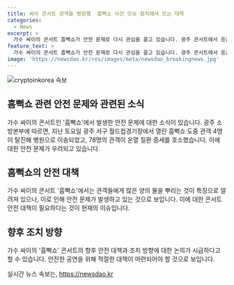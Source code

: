 ```yaml
---
title: 싸이 콘서트 관객들 병원행  흠뻑쇼 사건 잇슈 컬처에서 뜨는 대목
categories:
  - News
excerpt: >
  가수 싸이의 콘서트 흠뻑쇼가 안전 문제로 다시 관심을 끌고 있습니다. 광주 콘서트에서 응급 환자가 속출했고, 78명의 관객이 온열 질환 증세를 호소해 필요한 처치를 받았습니다. 흠뻑쇼는 매년 여름에 열리는데, 관객들에게 많은 양의 물을 뿌리는 것으로 유명합니다. 이에 대한 안전 문제와 코로나 19 상황 속에서의 공연 강행으로 논란이 불거졌습니다.
feature_text: >
  가수 싸이의 콘서트 흠뻑쇼가 안전 문제로 다시 관심을 끌고 있습니다. 광주 콘서트에서 응급 환자가 속출했고, 78명의 관객이 온열 질환 증세를 호소해 필요한 처치를 받았습니다. 흠뻑쇼는 매년 여름에 열리는데, 관객들에게 많은 양의 물을 뿌리는 것으로 유명합니다. 이에 대한 안전 문제와 코로나 19 상황 속에서의 공연 강행으로 논란이 불거졌습니다.
image: 'https://newsdao.kr/res/images/meta/newsdao_breakingnews.jpg'
---
```


<p><img src="https://newsdao.kr/res/images/meta/newsdao_breakingnews.jpg" alt="cryptoinkorea 속보" /></p>

<h2 data-ke-size="size26">흠뻑쇼 관련 안전 문제와 관련된 소식</h2>

<p data-ke-size="size16">가수 싸이의 콘서트인 '흠뻑쇼'에서 발생한 안전 문제에 대한 소식이 있습니다. 광주 소방본부에 따르면, 지난 토요일 광주 서구 월드컵경기장에서 열린 흠뻑쇼 도중 관객 4명이 탈진해 병원으로 이송되었고, 78명의 관객이 온열 질환 증세를 호소했습니다. 이에 대한 안전 문제가 우려되고 있습니다.</p>

<h2 data-ke-size="size26">흠뻑쇼의 안전 대책</h2>

<p data-ke-size="size16">가수 싸이의 콘서트 '흠뻑쇼'에서는 관객들에게 많은 양의 물을 뿌리는 것이 특징으로 알려져 있으나, 이로 인해 안전 문제가 발생하고 있는 것으로 보입니다. 이에 대한 콘서트 안전 대책이 필요하다는 것이 현재의 이슈입니다.</p>

<h2 data-ke-size="size26">향후 조치 방향</h2>

<p data-ke-size="size16">가수 싸이의 '흠뻑쇼' 콘서트의 향후 안전 대책과 조치 방향에 대한 논의가 시급하다고 할 수 있습니다. 안전한 공연을 위해 적절한 대책이 마련되어야 할 것으로 보입니다.</p>
실시간 뉴스 속보는, <a href="https://newsdao.kr" rel="dofollow">https://newsdao.kr</a>


